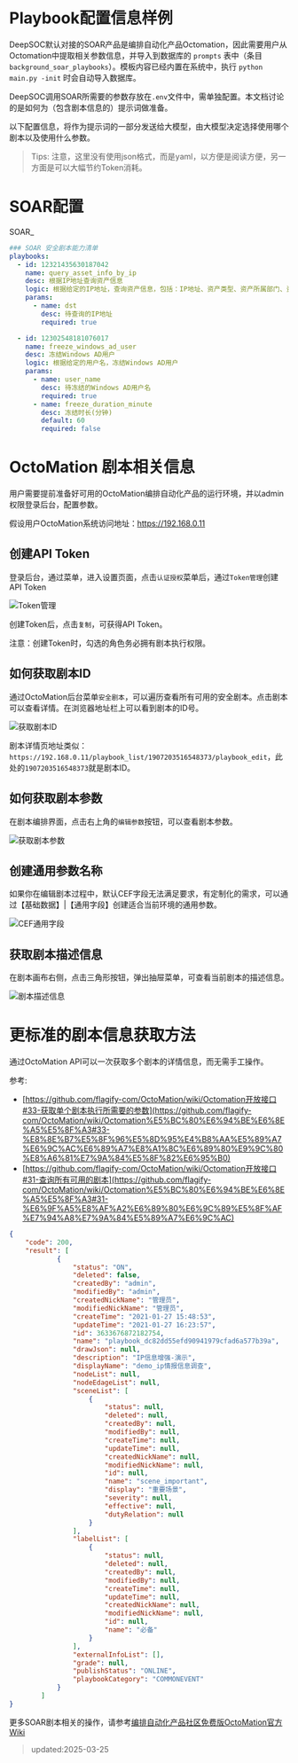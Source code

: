 # Playbook配置信息样例

DeepSOC默认对接的SOAR产品是编排自动化产品Octomation，因此需要用户从Octomation中提取相关参数信息，并导入到数据库的 `prompts` 表中（条目 `background_soar_playbooks`）。模板内容已经内置在系统中，执行 `python main.py -init` 时会自动导入数据库。

DeepSOC调用SOAR所需要的参数存放在`.env`文件中，需单独配置。本文档讨论的是如何为（包含剧本信息的）提示词做准备。

以下配置信息，将作为提示词的一部分发送给大模型，由大模型决定选择使用哪个剧本以及使用什么参数。

> Tips: 注意，这里没有使用json格式，而是yaml，以方便是阅读方便，另一方面是可以大幅节约Token消耗。

# SOAR配置
SOAR_

```yaml
### SOAR 安全剧本能力清单
playbooks:
  - id: 12321435630187042
    name: query_asset_info_by_ip
    desc: 根据IP地址查询资产信息
    logic: 根据给定的IP地址，查询资产信息，包括：IP地址、资产类型、资产所属部门、资产所属业务线、资产所属负责人、资产所属负责人联系方式等。
    params:
      - name: dst
        desc: 待查询的IP地址
        required: true

  - id: 12302548181076017
    name: freeze_windows_ad_user
    desc: 冻结Windows AD用户
    logic: 根据给定的用户名，冻结Windows AD用户
    params:
      - name: user_name
        desc: 待冻结的Windows AD用户名
        required: true
      - name: freeze_duration_minute
        desc: 冻结时长(分钟)
        default: 60
        required: false

```

# OctoMation 剧本相关信息

用户需要提前准备好可用的OctoMation编排自动化产品的运行环境，并以admin权限登录后台，配置参数。

假设用户OctoMation系统访问地址：https://192.168.0.11

## 创建API Token

登录后台，通过菜单，进入设置页面，点击`认证授权`菜单后，通过`Token管理`创建API Token

![Token管理](images/octomation-soar-config-01.png)

创建Token后，点击`复制`，可获得API Token。

注意：创建Token时，勾选的角色务必拥有剧本执行权限。

## 如何获取剧本ID

通过OctoMation后台菜单`安全剧本`，可以遍历查看所有可用的安全剧本。点击剧本可以查看详情。在浏览器地址栏上可以看到剧本的ID号。

![获取剧本ID](images/octomation-soar-config-02.png)

剧本详情页地址类似：`https://192.168.0.11/playbook_list/1907203516548373/playbook_edit`，此处的`1907203516548373`就是剧本ID。

## 如何获取剧本参数

在剧本编排界面，点击右上角的`编辑参数`按钮，可以查看剧本参数。

![获取剧本参数](images/octomation-soar-config-03.png)

## 创建通用参数名称

如果你在编辑剧本过程中，默认CEF字段无法满足要求，有定制化的需求，可以通过【基础数据】|【通用字段】创建适合当前环境的通用参数。

![CEF通用字段](images/octomation-soar-config-04.png)

## 获取剧本描述信息

在剧本画布右侧，点击三角形按钮，弹出抽屉菜单，可查看当前剧本的描述信息。

![剧本描述信息](images/octomation-soar-config-05.png)

# 更标准的剧本信息获取方法

通过OctoMation API可以一次获取多个剧本的详情信息，而无需手工操作。

参考:
- [https://github.com/flagify-com/OctoMation/wiki/Octomation开放接口#33-获取单个剧本执行所需要的参数](https://github.com/flagify-com/OctoMation/wiki/Octomation%E5%BC%80%E6%94%BE%E6%8E%A5%E5%8F%A3#33-%E8%8E%B7%E5%8F%96%E5%8D%95%E4%B8%AA%E5%89%A7%E6%9C%AC%E6%89%A7%E8%A1%8C%E6%89%80%E9%9C%80%E8%A6%81%E7%9A%84%E5%8F%82%E6%95%B0)
- [https://github.com/flagify-com/OctoMation/wiki/Octomation开放接口#31-查询所有可用的剧本](https://github.com/flagify-com/OctoMation/wiki/Octomation%E5%BC%80%E6%94%BE%E6%8E%A5%E5%8F%A3#31-%E6%9F%A5%E8%AF%A2%E6%89%80%E6%9C%89%E5%8F%AF%E7%94%A8%E7%9A%84%E5%89%A7%E6%9C%AC)

```json
{
    "code": 200,
    "result": [
            {
                "status": "ON",
                "deleted": false,
                "createdBy": "admin",
                "modifiedBy": "admin",
                "createdNickName": "管理员",
                "modifiedNickName": "管理员",
                "createTime": "2021-01-27 15:48:53",
                "updateTime": "2021-01-27 16:23:57",
                "id": 3633676872182754,
                "name": "playbook_dc82dd55efd90941979cfad6a577b39a",
                "drawJson": null,
                "description": "IP信息增强-演示",
                "displayName": "demo_ip情报信息调查",
                "nodeList": null,
                "nodeEdageList": null,
                "sceneList": [
                    {
                        "status": null,
                        "deleted": null,
                        "createdBy": null,
                        "modifiedBy": null,
                        "createTime": null,
                        "updateTime": null,
                        "createdNickName": null,
                        "modifiedNickName": null,
                        "id": null,
                        "name": "scene_important",
                        "display": "重要场景",
                        "severity": null,
                        "effective": null,
                        "dutyRelation": null
                    }
                ],
                "labelList": [
                    {
                        "status": null,
                        "deleted": null,
                        "createdBy": null,
                        "modifiedBy": null,
                        "createTime": null,
                        "updateTime": null,
                        "createdNickName": null,
                        "modifiedNickName": null,
                        "id": null,
                        "name": "必备"
                    }
                ],
                "externalInfoList": [],
                "grade": null,
                "publishStatus": "ONLINE",
                "playbookCategory": "COMMONEVENT"
            }
        ]
}
```


更多SOAR剧本相关的操作，请参考[编排自动化产品社区免费版OctoMation官方Wiki](https://github.com/flagify-com/OctoMation/wiki)

> updated:2025-03-25